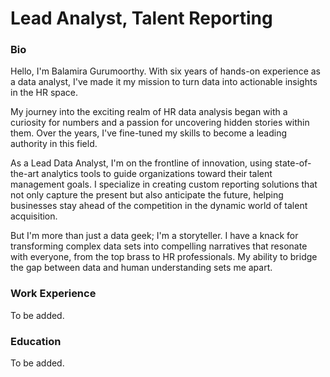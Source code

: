 # Lead Analyst, Talent Reporting

### Bio
Hello, I'm Balamira Gurumoorthy. With six years of hands-on experience as a data analyst, I've made it my mission to turn data into actionable insights in the HR space.

My journey into the exciting realm of HR data analysis began with a curiosity for numbers and a passion for uncovering hidden stories within them. Over the years, I've fine-tuned my skills to become a leading authority in this field.

As a Lead Data Analyst, I'm on the frontline of innovation, using state-of-the-art analytics tools to guide organizations toward their talent management goals. I specialize in creating custom reporting solutions that not only capture the present but also anticipate the future, helping businesses stay ahead of the competition in the dynamic world of talent acquisition.

But I'm more than just a data geek; I'm a storyteller. I have a knack for transforming complex data sets into compelling narratives that resonate with everyone, from the top brass to HR professionals. My ability to bridge the gap between data and human understanding sets me apart.

### Work Experience
To be added.

### Education
To be added.


